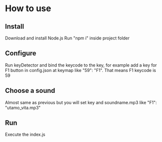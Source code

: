 # How to use

## Install
Download and install Node.js
Run "npm i" inside project folder

## Configure
Run keyDetector and bind the keycode to the key, for example add a key for F1 button in config.json at keymap like "59": "F1". That means F1 keycode is 59

## Choose a sound
Almost same as previous but you will set key and soundname.mp3 like "F1": "utamo_vita.mp3"

## Run
Execute the index.js
